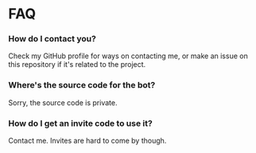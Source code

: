 # FAQ

### How do I contact you?
Check my GitHub profile for ways on contacting me, or make an issue on this repository if it's related to the project.

###  Where's the source code for the bot?
Sorry, the source code is private.

### How do I get an invite code to use it?
Contact me. Invites are hard to come by though.
